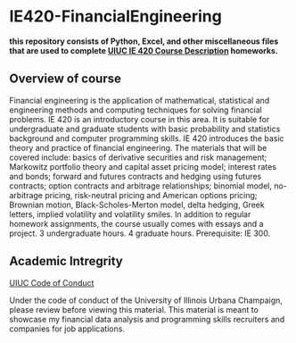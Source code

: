 # IE420-FinancialEngineering


**this repository consists of Python, Excel, and other miscellaneous files that are used to complete [UIUC IE 420 Course Description](https://ise.illinois.edu/academics/courses/IE420-120211) homeworks.**

## Overview of course

Financial engineering is the application of mathematical, statistical and engineering methods and computing techniques for solving financial problems. IE 420 is an introductory course in this area. It is suitable for undergraduate and graduate students with basic probability and statistics background and computer programming skills. IE 420 introduces the basic theory and practice of financial engineering. The materials that will be covered include: basics of derivative securities and risk management; Markowitz portfolio theory and capital asset pricing model; interest rates and bonds; forward and futures contracts and hedging using futures contracts; option contracts and arbitrage relationships; binomial model, no-arbitrage pricing, risk-neutral pricing and American options pricing; Brownian motion, Black-Scholes-Merton model, delta hedging, Greek letters, implied volatility and volatility smiles. In addition to regular homework assignments, the course usually comes with essays and a project. 3 undergraduate hours. 4 graduate hours. Prerequisite: IE 300.


## Academic Intregrity

[UIUC Code of Conduct](https://studentcode.illinois.edu/article1/part4/1-401/)

Under the code of conduct of the University of Illinois Urbana Champaign, please review before viewing this material. This material is meant to showcase my financial data analysis and programming skills recruiters and companies for job applications.
